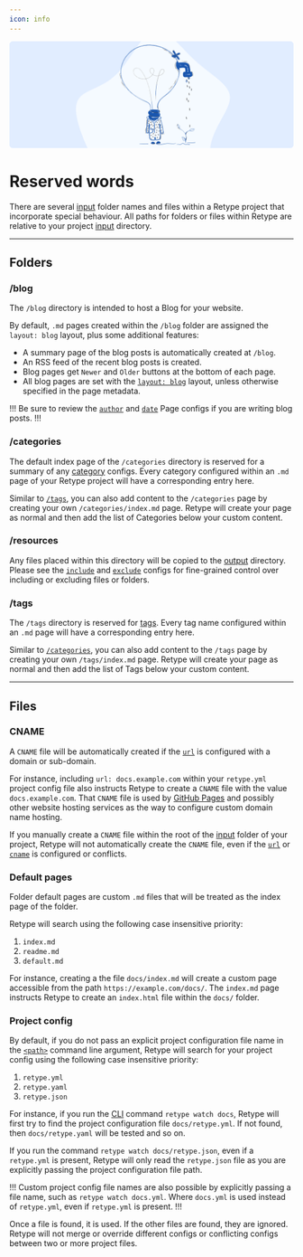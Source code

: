 ```yaml
---
icon: info
---
```

![](/static/headers/configuration_reserved-words.png)

# Reserved words

There are several [input](project.md#input) folder names and files within a Retype project that incorporate special behaviour. All paths for folders or files within Retype are relative to your project [input](project.md#input) directory.

---

## Folders

### /blog

The `/blog` directory is intended to host a Blog for your website.

By default, `.md` pages created within the `/blog` folder are assigned the `layout: blog` layout, plus some additional features:

- A summary page of the blog posts is automatically created at `/blog`.
- An RSS feed of the recent blog posts is created.
- Blog pages get `Newer` and `Older` buttons at the bottom of each page.
- All blog pages are set with the [`layout: blog`](page.md#layout) layout, unless otherwise specified in the page metadata.

!!!
Be sure to review the [`author`](page.md#author) and [`date`](page.md#date) Page configs if you are writing blog posts.
!!!

### /categories

The default index page of the `/categories` directory is reserved for a summary of any [category](page.md#category) configs. Every category configured within an `.md` page of your Retype project will have a corresponding entry here.

Similar to [`/tags`](#tags), you can also add content to the `/categories` page by creating your own `/categories/index.md` page. Retype will create your page as normal and then add the list of Categories below your custom content.

### /resources

Any files placed within this directory will be copied to the [output](project.md#output) directory. Please see the [`include`](project.md#include) and [`exclude`](project.md#exclude) configs for fine-grained control over including or excluding files or folders.

### /tags

The `/tags` directory is reserved for [tags](page.md#tags). Every tag name configured within an `.md` page will have a corresponding entry here.

Similar to [`/categories`](#categories), you can also add content to the `/tags` page by creating your own `/tags/index.md` page. Retype will create your page as normal and then add the list of Tags below your custom content.

---

## Files

### CNAME

A `CNAME` file will be automatically created if the [`url`](project.md#url) is configured with a domain or sub-domain.

For instance, including `url: docs.example.com` within your `retype.yml` project config file also instructs Retype to create a `CNAME` file with the value `docs.example.com`. That `CNAME` file is used by [GitHub Pages](../guides/github-actions.md) and possibly other website hosting services as the way to configure custom domain name hosting.

If you manually create a `CNAME` file within the root of the [input](project.md#input) folder of your project, Retype will not automatically create the `CNAME` file, even if the [`url`](project.md#url) or [`cname`](project.md#cname) is configured or conflicts.

### Default pages

Folder default pages are custom `.md` files that will be treated as the index page of the folder.

Retype will search using the following case insensitive priority:

1. `index.md`
2. `readme.md`
3. `default.md`

For instance, creating a the file `docs/index.md` will create a custom page accessible from the path `https://example.com/docs/`. The `index.md` page instructs Retype to create an `index.html` file within the `docs/` folder.

### Project config

By default, if you do not pass an explicit project configuration file name in the [`<path>`](https://retype.com/guides/cli/#retype-watch) command line argument, Retype will search for your project config using the following case insensitive priority:

1. `retype.yml`
2. `retype.yaml`
3. `retype.json`

For instance, if you run the [CLI](../guides/cli.md) command `retype watch docs`, Retype will first try to find the project configuration file  `docs/retype.yml`. If not found, then `docs/retype.yaml` will be tested and so on.

If you run the command `retype watch docs/retype.json`, even if a `retype.yml` is present, Retype will only read the `retype.json` file as you are explicitly passing the project configuration file path.

!!!
Custom project config file names are also possible by explicitly passing a file name, such as `retype watch docs.yml`. Where `docs.yml` is used instead of `retype.yml`, even if `retype.yml` is present.
!!!

Once a file is found, it is used. If the other files are found, they are ignored. Retype will not merge or override different configs or conflicting configs between two or more project files.
